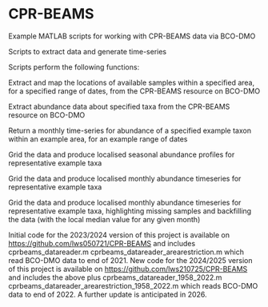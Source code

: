 # CPR-BEAMS
Example MATLAB scripts for working with CPR-BEAMS data via BCO-DMO

Scripts to extract data and generate time-series

Scripts perform the following functions:

Extract and map the locations of available samples within a specified area, for a specified range of dates, from the CPR-BEAMS resource on BCO-DMO

Extract abundance data about specified taxa from the CPR-BEAMS resource on BCO-DMO

Return a monthly time-series for abundance of a specified example taxon within an example area, for an example range of dates

Grid the data and produce localised seasonal abundance profiles for representative example taxa

Grid the data and produce localised monthly abundance timeseries for representative example taxa

Grid the data and produce localised monthly abundance timeseries for representative example taxa, highlighting missing samples and backfilling the data (with the local median value for any given month)

Initial code for the 2023/2024 version of this project is available on https://github.com/lws050721/CPR-BEAMS and includes
cprbeams_datareader.m
cprbeams_datareader_arearestriction.m
which read BCO-DMO data to end of 2021.   New code for the 2024/2025 version of this project is available on https://github.com/lws210725/CPR-BEAMS and includes the above plus 
cprbeams_datareader_1958_2022.m
cprbeams_datareader_arearestriction_1958_2022.m
which reads BCO-DMO data to end of 2022.   A further update is anticipated in 2026.
